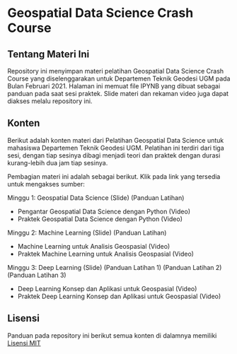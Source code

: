 # Geospatial Data Science Crash Course

## Tentang Materi Ini

Repository ini menyimpan materi pelatihan Geospatial Data Science Crash Course yang diselenggarakan untuk Departemen Teknik Geodesi UGM pada 
Bulan Februari 2021. Halaman ini memuat file IPYNB yang dibuat sebagai panduan pada saat sesi praktek. Slide materi dan rekaman video juga dapat diakses melalu repository ini.

## Konten

Berikut adalah konten materi dari Pelatihan Geospatial Data Science untuk mahasiswa Departemen Teknik Geodesi UGM. Pelatihan ini terdiri dari tiga sesi, dengan tiap sesinya dibagi menjadi teori dan praktek dengan durasi kurang-lebih dua jam tiap sesinya. 

Pembagian materi ini adalah sebagai berikut. Klik pada link yang tersedia untuk mengakses sumber:

Minggu 1: Geospatial Data Science (Slide) (Panduan Latihan)
- Pengantar Geospatial Data Science dengan Python (Video) 
- Praktek Geospatial Data Science dengan Python (Video)

Minggu 2: Machine Learning (Slide) (Panduan Latihan)
- Machine Learning untuk Analisis Geospasial (Video) 
- Praktek Machine Learning untuk Analisis Geospasial (Video) 

Minggu 3: Deep Learning (Slide) (Panduan Latihan 1) (Panduan Latihan 2) (Panduan Latihan 3)
- Deep Learning Konsep dan Aplikasi untuk Geospasial (Video) 
- Praktek Deep Learning Konsep dan Aplikasi untuk Geospasial (Video) 


## Lisensi
	
Panduan pada repository ini berikut semua konten di dalamnya memiliki [Lisensi MIT](https://opensource.org/licenses/MIT)